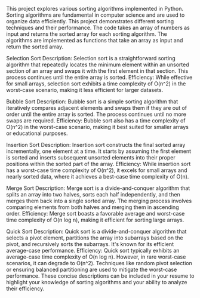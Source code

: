 This project explores various sorting algorithms implemented in Python. Sorting algorithms are fundamental in computer science and are used to organize data efficiently. This project demonstrates different sorting techniques and their performance. The code takes an array of numbers as input and returns the sorted array for each sorting algorithm. The algorithms are implemented as functions that take an array as input and return the sorted array.

Selection Sort
Description: Selection sort is a straightforward sorting algorithm that repeatedly locates the minimum element within an unsorted section of an array and swaps it with the first element in that section. This process continues until the entire array is sorted.
Efficiency: While effective for small arrays, selection sort exhibits a time complexity of O(n^2) in the worst-case scenario, making it less efficient for larger datasets.

Bubble Sort
Description: Bubble sort is a simple sorting algorithm that iteratively compares adjacent elements and swaps them if they are out of order until the entire array is sorted. The process continues until no more swaps are required.
Efficiency: Bubble sort also has a time complexity of O(n^2) in the worst-case scenario, making it best suited for smaller arrays or educational purposes.

Insertion Sort
Description: Insertion sort constructs the final sorted array incrementally, one element at a time. It starts by assuming the first element is sorted and inserts subsequent unsorted elements into their proper positions within the sorted part of the array.
Efficiency: While insertion sort has a worst-case time complexity of O(n^2), it excels for small arrays and nearly sorted data, where it achieves a best-case time complexity of O(n).

Merge Sort
Description: Merge sort is a divide-and-conquer algorithm that splits an array into two halves, sorts each half independently, and then merges them back into a single sorted array. The merging process involves comparing elements from both halves and merging them in ascending order.
Efficiency: Merge sort boasts a favorable average and worst-case time complexity of O(n log n), making it efficient for sorting large arrays.

Quick Sort
Description: Quick sort is a divide-and-conquer algorithm that selects a pivot element, partitions the array into subarrays based on the pivot, and recursively sorts the subarrays. It's known for its efficient average-case performance.
Efficiency: Quick sort typically exhibits an average-case time complexity of O(n log n). However, in rare worst-case scenarios, it can degrade to O(n^2). Techniques like random pivot selection or ensuring balanced partitioning are used to mitigate the worst-case performance.
These concise descriptions can be included in your resume to highlight your knowledge of sorting algorithms and your ability to analyze their efficiency.
